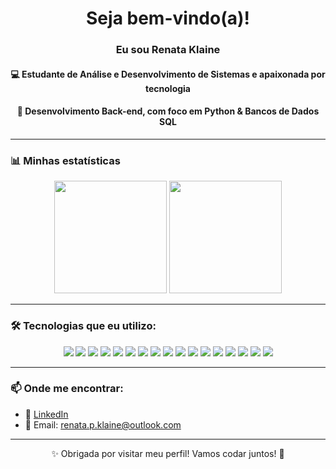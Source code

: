 <h1 align="center">Seja bem-vindo(a)!</h1>
<h3 align="center">Eu sou Renata Klaine</h3>

<h4 align="center"> 💻 Estudante de Análise e Desenvolvimento de Sistemas e apaixonada por tecnologia</h4>
<h4 align="center"> 🎯 Desenvolvimento Back-end, com foco em Python & Bancos de Dados SQL </h4>

---

### 📊 Minhas estatísticas

<div align="center">
  <img height="180em" src="https://github-readme-stats.vercel.app/api?username=DevRenataKlaine&show_icons=true&theme=github_dark&include_all_commits=true&count_private=true"/>
  <img height="180em" src="https://github-readme-stats.vercel.app/api/top-langs/?username=DevRenataKlaine&layout=compact&langs_count=7&theme=github_dark"/>
</div>

---

### 🛠️ Tecnologias que eu utilizo:

<div align="center">
  <!-- Linguagens -->
  <img src="https://img.shields.io/badge/Python-3776AB?style=flat&logo=python&logoColor=white"/> 
  <img src="https://img.shields.io/badge/C%23-239120?style=flat&logo=c-sharp&logoColor=white"/> 
  <img src="https://img.shields.io/badge/Java-007396?style=flat&logo=java&logoColor=white"/> 
  <img src="https://img.shields.io/badge/C%23-239120?style=flat&logo=c-sharp&logoColor=white"/>
  <img src="https://img.shields.io/badge/SQL-4479A1?style=flat&logo=sqlite&logoColor=white"/> 
  <img src="https://img.shields.io/badge/PL%20SQL-F80000?style=flat&logoColor=white"/> 
  <!-- IDEs / Editores --> 
  <img src="https://img.shields.io/badge/PyCharm-000000?style=flat&logo=pycharm&logoColor=white"/> 
  <img src="https://img.shields.io/badge/Visual_Studio_Code-007ACC?style=flat&logo=visual-studio-code&logoColor=white"/> 
  <!-- Ferramentas / Frameworks --> 
  <img src="https://img.shields.io/badge/.NET-512BD4?style=flat&logo=.net&logoColor=white"/> 
  <img src="https://img.shields.io/badge/FastAPI-009688?style=flat&logo=fastapi&logoColor=white"/> 
  <img src="https://img.shields.io/badge/Pytest-0A9EDC?style=flat&logo=pytest&logoColor=white"/> 
  <img src="https://img.shields.io/badge/Docker-2496ED?style=flat&logo=docker&logoColor=white"/> 
  <!-- Versionamento / DevOps --> 
  <img src="https://img.shields.io/badge/Git-FF0000?style=flat&logo=git&logoColor=white"/> 
  <img src="https://img.shields.io/badge/GitHub-181717?style=flat&logo=github"/> 
  <img src="https://img.shields.io/badge/GitHub_Actions-2088FF?style=flat&logo=githubactions&logoColor=white"/> 
  <!-- Outros --> 
  <img src="https://img.shields.io/badge/PowerShell-5391FE?style=flat&logo=powershell&logoColor=white"/> 
  <img src="https://img.shields.io/badge/Agile-FF6600?style=flat&logoColor=white"/>

</div>

---

### 📫 Onde me encontrar:

- 💼 [LinkedIn](https://www.linkedin.com/in/renata-klaine/)
- 📧 Email: renata.p.klaine@outlook.com

---

<p align="center">✨ Obrigada por visitar meu perfil! Vamos codar juntos! 🚀</p>

